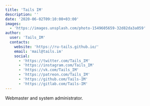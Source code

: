 ```yaml
---
title: 'Tails IM'
description: ''
date: '2020-06-02T09:10:00+03:00'
images:
  - 'https://images.unsplash.com/photo-1549605659-32d82da3a059'
author:
  user: 'Tails_IM'
  contacts:
    website: 'https://ru-tails.github.io/'
    email: 'mail@tails.im'
    social:
      - 'https://twitter.com/Tails_IM'
      - 'https://instagram.com/Tails_IM'
      - 'https://vk.com/Tails_IM'
      - 'https://patreon.com/Tails_IM'
      - 'https://github.com/Tails-IM'
      - 'https://gitlab.com/Tails-IM'
---
```


Webmaster and system administrator.